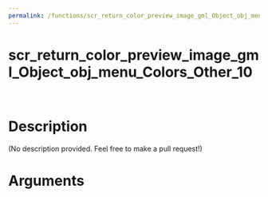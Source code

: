 ```yaml
---
permalink: /functions/scr_return_color_preview_image_gml_Object_obj_menu_Colors_Other_10
---
```

# scr_return_color_preview_image_gml_Object_obj_menu_Colors_Other_10  
&nbsp;  
# Description  
(No description provided. Feel free to make a pull request!) 
&nbsp;  
# Arguments


